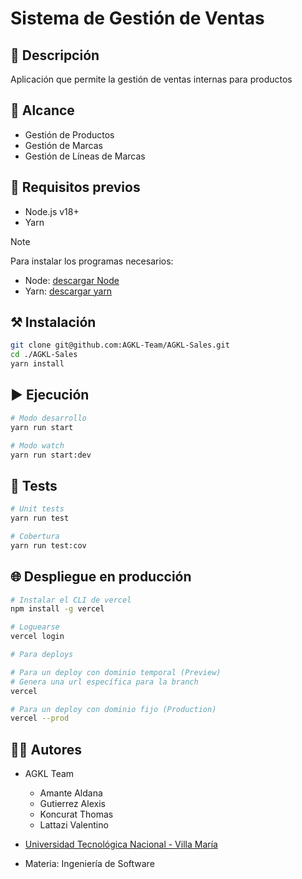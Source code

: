 # Sistema de Gestión de Ventas

## 📌 Descripción

Aplicación que permite la gestión de ventas internas para productos

## 🎯 Alcance

- Gestión de Productos
- Gestión de Marcas
- Gestión de Líneas de Marcas

## 📌 Requisitos previos

- Node.js v18+
- Yarn

> [!NOTE]
> Para instalar los programas necesarios:
>
> - Node: [descargar Node](https://nodejs.org/en/download/)
> - Yarn: [descargar yarn](https://classic.yarnpkg.com/en/docs/install#debian-stable)

## ⚒️ Instalación

```bash
git clone git@github.com:AGKL-Team/AGKL-Sales.git
cd ./AGKL-Sales
yarn install
```

## ▶️ Ejecución

```bash
# Modo desarrollo
yarn run start

# Modo watch
yarn run start:dev
```

## 🧪 Tests

```bash
# Unit tests
yarn run test

# Cobertura
yarn run test:cov
```

## 🌐 Despliegue en producción

```bash
# Instalar el CLI de vercel
npm install -g vercel

# Loguearse
vercel login

# Para deploys

# Para un deploy con dominio temporal (Preview)
# Genera una url específica para la branch
vercel

# Para un deploy con dominio fijo (Production)
vercel --prod
```

## 👨‍💻 Autores

- AGKL Team
  - Amante Aldana
  - Gutierrez Alexis
  - Koncurat Thomas
  - Lattazi Valentino

- [Universidad Tecnológica Nacional - Villa María](https://www.google.com/url?sa=t&source=web&rct=j&opi=89978449&url=https://www.frvm.utn.edu.ar/&ved=2ahUKEwidzN2etMSPAxW5IrkGHa5TAT0QFnoECDkQAQ&usg=AOvVaw2wudWAq9epLXJwg2kQfyWs)
- Materia: Ingeniería de Software
